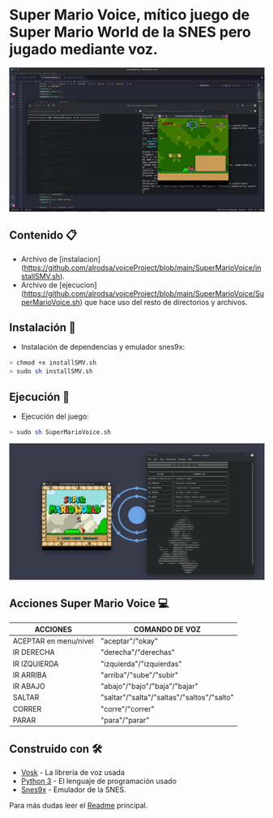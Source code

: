 # Super Mario Voice, mítico juego de Super Mario World de la SNES pero jugado mediante voz.
<p align="center">
 <img src="https://github.com/UzuRodri95/voiceProject/blob/main/images/mario.gif" alt="drawing"/>
</p>

##  Contenido 📋

   - Archivo de [instalacion] (https://github.com/alrodsa/voiceProject/blob/main/SuperMarioVoice/installSMV.sh).
   - Archivo de [ejecucion] (https://github.com/alrodsa/voiceProject/blob/main/SuperMarioVoice/SuperMarioVoice.sh) que hace uso del resto de directorios y archivos.

## Instalación 🔧
* Instalación de dependencias y emulador snes9x:
```Bash
> chmod +x installSMV.sh
> sudo sh installSMV.sh
```

## Ejecución 🔧
* Ejecución del juego:
```Bash 
> sudo sh SuperMarioVoice.sh
```

<p align="center">
 <img src="https://github.com/UzuRodri95/voiceProject/blob/main/images/mario_ejecucion.png" alt="drawing"/>
</p>

## Acciones Super Mario Voice 💻
| ACCIONES | COMANDO DE VOZ |
| -- | -- |
|ACEPTAR en menu/nivel | "aceptar"/"okay"|
|IR DERECHA            | "derecha"/"derechas"|
|IR IZQUIERDA          | "izquierda"/"izquierdas"|
|IR ARRIBA             | "arriba"/"sube"/"subir"|
|IR ABAJO              | "abajo"/"bajo"/"baja"/"bajar"|
|SALTAR                | "saltar"/"salta"/"saltas"/"saltos"/"salto"|
|CORRER                | "corre"/"correr"|
|PARAR                 | "para"/"parar"|                                  |


## Construido con 🛠️
* [Vosk](https://alphacephei.com/vosk/) - La librería de voz usada
* [Python 3](https://docs.python.org/3/) - El lenguaje de programación usado
* [Snes9x](https://www.snes9x.com/) - Emulador de la SNES.

Para más dudas leer el [Readme](https://github.com/alrodsa/voiceProject) principal.
